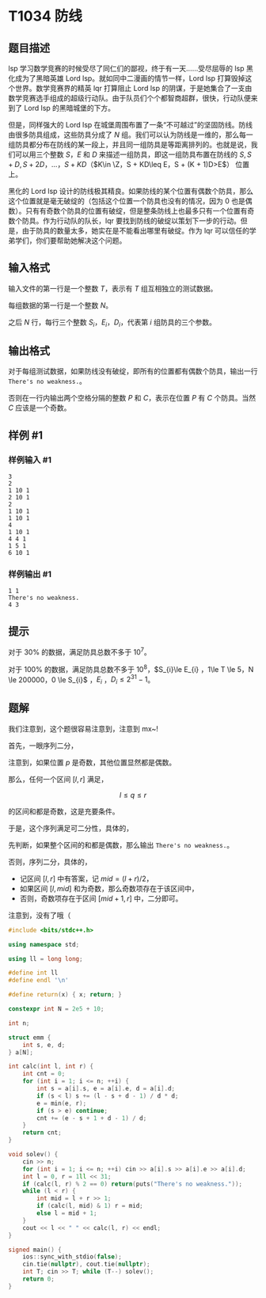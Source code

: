 # T1034 防线

## 题目描述

lsp 学习数学竞赛的时候受尽了同仁们的鄙视，终于有一天……受尽屈辱的 lsp 黑化成为了黑暗英雄 Lord lsp。就如同中二漫画的情节一样，Lord lsp 打算毁掉这个世界。数学竞赛界的精英 lqr 打算阻止 Lord lsp 的阴谋，于是她集合了一支由数学竞赛选手组成的超级行动队。由于队员们个个都智商超群，很快，行动队便来到了 Lord lsp 的黑暗城堡的下方。

但是，同样强大的 Lord lsp 在城堡周围布置了一条“不可越过”的坚固防线。防线由很多防具组成，这些防具分成了 $N$ 组。我们可以认为防线是一维的，那么每一组防具都分布在防线的某一段上，并且同一组防具是等距离排列的。也就是说，我们可以用三个整数 $S$，$E$ 和 $D$ 来描述一组防具，即这一组防具布置在防线的 $S,S + D,S + 2D，\dots，S + KD$（$K\in \Z，S + KD\leq E，S + (K + 1)D>E$） 位置上。

黑化的 Lord lsp 设计的防线极其精良。如果防线的某个位置有偶数个防具，那么这个位置就是毫无破绽的（包括这个位置一个防具也没有的情况，因为 $0$ 也是偶数）。只有有奇数个防具的位置有破绽，但是整条防线上也最多只有一个位置有奇数个防具。作为行动队的队长，lqr 要找到防线的破绽以策划下一步的行动。但是，由于防具的数量太多，她实在是不能看出哪里有破绽。作为 lqr 可以信任的学弟学们，你们要帮助她解决这个问题。

## 输入格式

输入文件的第一行是一个整数 $T$，表示有 $T$ 组互相独立的测试数据。 

每组数据的第一行是一个整数 $N$。

之后 $N$ 行，每行三个整数 $S_i$，$E_i$，$D_i$，代表第 $i$ 组防具的三个参数。

## 输出格式

对于每组测试数据，如果防线没有破绽，即所有的位置都有偶数个防具，输出一行 `There's no weakness.`。

否则在一行内输出两个空格分隔的整数 $P$ 和 $C$，表示在位置 $P$ 有 $C$ 个防具。当然 $C$ 应该是一个奇数。

## 样例 #1

### 样例输入 #1

```
3
2
1 10 1 
2 10 1 
2
1 10 1 
1 10 1 
4
1 10 1 
4 4 1 
1 5 1 
6 10 1
```

### 样例输出 #1

```
1 1
There's no weakness. 
4 3
```

## 提示

对于 $30\%$ 的数据，满足防具总数不多于 $10  ^ {7}$。

对于 $100\%$ 的数据，满足防具总数不多于 $10  ^ {8}$，$S_{i}\le E_{i} $，$1\le T \le 5$，$N \le 200000$，$0 \le S_{i}$ ，$E_{i}$ ，$D_{i} \le 2^{31} - 1$。

## 题解

我们注意到，这个题很容易注意到，注意到 mx~!

首先，一眼序列二分，

注意到，如果位置 $p$ 是奇数，其他位置显然都是偶数。

那么，任何一个区间 $[l,r]$ 满足，

$$
l\le q\le r
$$

的区间和都是奇数，这是充要条件。

于是，这个序列满足可二分性，具体的，

先判断，如果整个区间的和都是偶数，那么输出 `There's no weakness.`。

否则，序列二分，具体的，

+ 记区间 $[l,r]$ 中有答案，记 $\mathit{mid}=(l+r)/2$，
+ 如果区间 $[l,\mathit{mid}]$ 和为奇数，那么奇数项存在于该区间中，
+ 否则，奇数项存在于区间 $[\mathit{mid}+1,r]$ 中，二分即可。

注意到，没有了哦（

```cpp
#include <bits/stdc++.h>

using namespace std;

using ll = long long;

#define int ll
#define endl '\n'

#define return(x) { x; return; }

constexpr int N = 2e5 + 10;

int n;

struct emm {
	int s, e, d;
} a[N];

int calc(int l, int r) {
	int cnt = 0;
	for (int i = 1; i <= n; ++i) {
		int s = a[i].s, e = a[i].e, d = a[i].d;
		if (s < l) s += (l - s + d - 1) / d * d;
		e = min(e, r);
		if (s > e) continue;
		cnt += (e - s + 1 + d - 1) / d;
	}
	return cnt;
}

void solev() {
	cin >> n;
	for (int i = 1; i <= n; ++i) cin >> a[i].s >> a[i].e >> a[i].d;
	int l = 0, r = 1ll << 31;
	if (calc(l, r) % 2 == 0) return(puts("There's no weakness."));
	while (l < r) {
		int mid = l + r >> 1;
		if (calc(l, mid) & 1) r = mid;
		else l = mid + 1;
	}
	cout << l << " " << calc(l, r) << endl;
}

signed main() {
	ios::sync_with_stdio(false);
	cin.tie(nullptr), cout.tie(nullptr);
	int T; cin >> T; while (T--) solev();
	return 0;
}
```